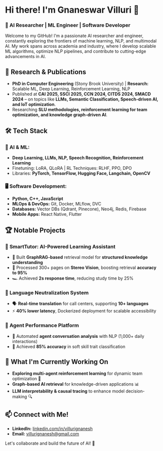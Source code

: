 # Hi there! I'm Gnaneswar Villuri 👋

### 🚀 AI Researcher | ML Engineer | Software Developer

Welcome to my GitHub! I'm a passionate AI researcher and engineer, constantly exploring the frontiers of machine learning, NLP, and multimodal AI. My work spans across academia and industry, where I develop scalable ML algorithms, optimize NLP pipelines, and contribute to cutting-edge advancements in AI.

## 🔬 Research & Publications
- **PhD in Computer Engineering** (Stony Brook University) | **Research:** Scalable ML, Deep Learning, Reinforcement Learning, NLP
- Published at **CAI 2025, SSCI 2025, CCN 2024, CITDS 2024, SMACD 2024** – on topics like **LLMs, Semantic Classification, Speech-driven AI, and IoT optimization**.
- Researching **SLU methodologies, reinforcement learning for team optimization, and knowledge graph-driven AI**.

## 🛠️ Tech Stack
### 🧠 AI & ML:
- **Deep Learning, LLMs, NLP, Speech Recognition, Reinforcement Learning**
- Finetuning: LoRA, QLoRA | RL Techniques: RLHF, PPO, DPO
- Libraries: **PyTorch, TensorFlow, Hugging Face, Langchain, OpenCV**

### 🖥️ Software Development:
- **Python, C++, JavaScript**
- **MLOps & DevOps:** Git, Docker, MLflow, DVC
- **Databases:** Vector DBs (Qdrant, Pinecone), Neo4j, Redis, Firebase
- **Mobile Apps:** React Native, Flutter

## 🏆 Notable Projects
### 🔹 **SmartTutor: AI-Powered Learning Assistant**
- 🚀 Built **GraphRAG-based** retrieval model for **structured knowledge understanding**
- 📖 Processed 300+ pages on **Stereo Vision**, boosting retrieval **accuracy to 95%**
- 🏎️ Achieved **2s response time**, reducing study time by 25%

### 🔹 **Language Neutralization System**
- 🗣️ **Real-time translation** for call centers, supporting **10+ languages**
- ⚡ **40% lower latency**, Dockerized deployment for scalable accessibility

### 🔹 **Agent Performance Platform**
- 🤖 Automated **agent conversation analysis** with NLP (1,000+ daily interactions)
- 🎯 Achieved **85% accuracy** in soft skill trait classification

## 🌱 What I'm Currently Working On
- **Exploring multi-agent reinforcement learning** for dynamic team optimization 🤖
- **Graph-based AI retrieval** for knowledge-driven applications 📊
- **LLM interpretability & causal tracing** to enhance model decision-making 🔍

## 📫 Connect with Me!
- **LinkedIn:** [linkedin.com/in/villurignanesh](https://www.linkedin.com/in/villurignanesh/)
- **Email:** [villurignanesh@gmail.com](mailto:villurignanesh@gmail.com)

Let's collaborate and build the future of AI! 🚀

